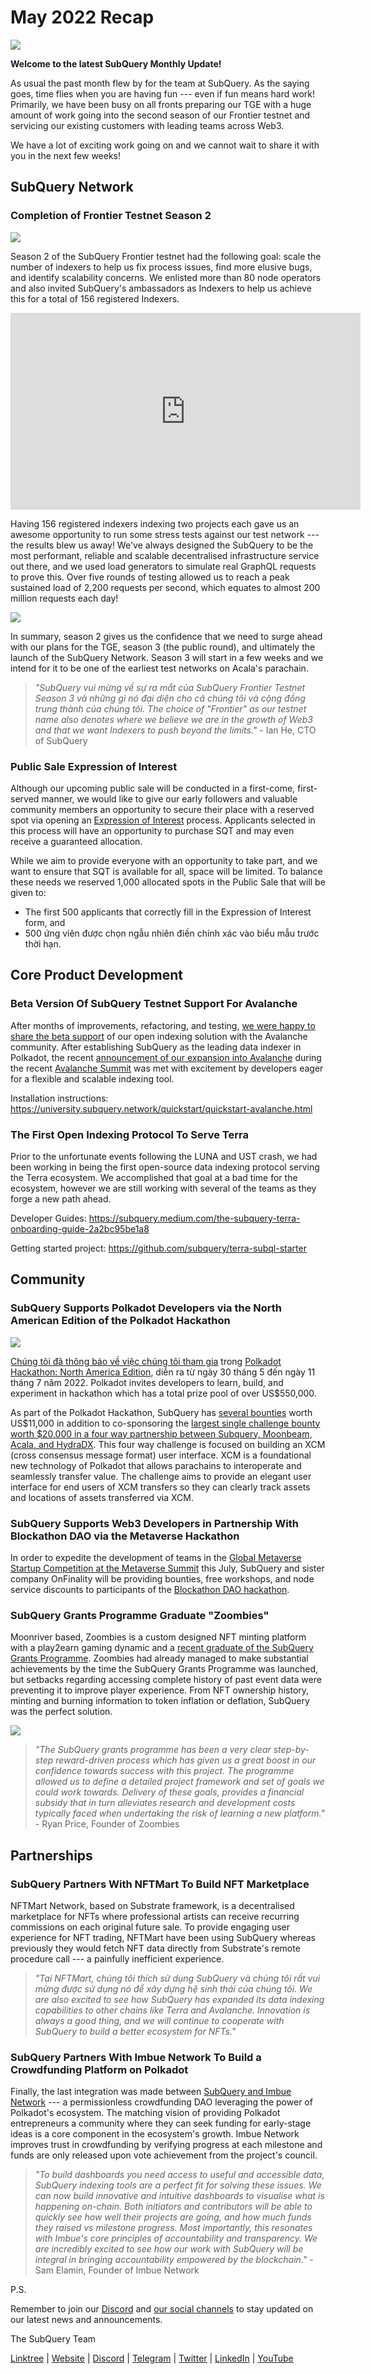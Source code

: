 # May 2022 Recap

![](https://miro.medium.com/max/1400/1*tu7IdXLFxyPD7810ZPKc6Q.png)

**Welcome to the latest SubQuery Monthly Update!**

As usual the past month flew by for the team at SubQuery. As the saying goes, time flies when you are having fun --- even if fun means hard work! Primarily, we have been busy on all fronts preparing our TGE with a huge amount of work going into the second season of our Frontier testnet and servicing our existing customers with leading teams across Web3.

We have a lot of exciting work going on and we cannot wait to share it with you in the next few weeks!

## SubQuery Network

### Completion of Frontier Testnet Season 2

![](https://miro.medium.com/max/1400/0*yklvP8Bl1nG2HEsI)

Season 2 of the SubQuery Frontier testnet had the following goal: scale the number of indexers to help us fix process issues, find more elusive bugs, and identify scalability concerns. We enlisted more than 80 node operators and also invited SubQuery's ambassadors as Indexers to help us achieve this for a total of 156 registered Indexers.

<iframe width="560" height="315" src="https://www.youtube.com/embed/6fBqDRcedIU" title="YouTube video player" frameborder="0" allow="accelerometer; autoplay; clipboard-write; encrypted-media; gyroscope; picture-in-picture" allowfullscreen></iframe>

Having 156 registered indexers indexing two projects each gave us an awesome opportunity to run some stress tests against our test network --- the results blew us away! We've always designed the SubQuery to be the most performant, reliable and scalable decentralised infrastructure service out there, and we used load generators to simulate real GraphQL requests to prove this. Over five rounds of testing allowed us to reach a peak sustained load of 2,200 requests per second, which equates to almost 200 million requests each day!

![](https://miro.medium.com/max/1400/1*tbjBhu9ZIlPObx0FCTURAw.png)

In summary, season 2 gives us the confidence that we need to surge ahead with our plans for the TGE, season 3 (the public round), and ultimately the launch of the SubQuery Network. Season 3 will start in a few weeks and we intend for it to be one of the earliest test networks on Acala's parachain.

> _"SubQuery vui mừng về sự ra mắt của SubQuery Frontier Testnet Season 3 và những gì nó đại diện cho cả chúng tôi và cộng đồng trung thành của chúng tôi. The choice of "Frontier" as our testnet name also denotes where we believe we are in the growth of Web3 and that we want Indexers to push beyond the limits."_ - Ian He, CTO of SubQuery

### Public Sale Expression of Interest

Although our upcoming public sale will be conducted in a first-come, first-served manner, we would like to give our early followers and valuable community members an opportunity to secure their place with a reserved spot via opening an [Expression of Interest](https://subquery.medium.com/subquery-opens-an-expression-of-interest-for-its-public-sale-d3f0e99f9252) process. Applicants selected in this process will have an opportunity to purchase SQT and may even receive a guaranteed allocation.

While we aim to provide everyone with an opportunity to take part, and we want to ensure that SQT is available for all, space will be limited. To balance these needs we reserved 1,000 allocated spots in the Public Sale that will be given to:

- The first 500 applicants that correctly fill in the Expression of Interest form, and
- 500 ứng viên được chọn ngẫu nhiên điền chính xác vào biểu mẫu trước thời hạn.

## Core Product Development

### Beta Version Of SubQuery Testnet Support For Avalanche

After months of improvements, refactoring, and testing, [we were happy to share the beta support](https://subquery.medium.com/beta-of-subquery-support-released-for-avalanche-23bc442a7d4e) of our open indexing solution with the Avalanche community. After establishing SubQuery as the leading data indexer in Polkadot, the recent [announcement of our expansion into Avalanche](https://subquery.medium.com/subquery-expands-its-data-indexing-solution-to-support-avalanche-53449b6ebc7b) during the recent [Avalanche Summit](https://www.avalanchesummit.com/agenda) was met with excitement by developers eager for a flexible and scalable indexing tool.

Installation instructions: <https://university.subquery.network/quickstart/quickstart-avalanche.html>

### The First Open Indexing Protocol To Serve Terra

Prior to the unfortunate events following the LUNA and UST crash, we had been working in being the first open-source data indexing protocol serving the Terra ecosystem. We accomplished that goal at a bad time for the ecosystem, however we are still working with several of the teams as they forge a new path ahead.

Developer Guides: <https://subquery.medium.com/the-subquery-terra-onboarding-guide-2a2bc95be1a8>

Getting started project: <https://github.com/subquery/terra-subql-starter>

## Community

### SubQuery Supports Polkadot Developers via the North American Edition of the Polkadot Hackathon

![](https://miro.medium.com/max/1400/1*5CbZyTXma7u-Q9SBCZxFKg.jpeg)

[Chúng tôi đã thông báo về việc chúng tôi tham gia](https://subquery.medium.com/subquery-sponsors-the-north-american-edition-of-the-polkadot-hackathon-1bbb4a48c384) trong [Polkadot Hackathon: North America Edition](https://go.polkadotglobalseries.com/Subquery-Network), diễn ra từ ngày 30 tháng 5 đến ngày 11 tháng 7 năm 2022. Polkadot invites developers to learn, build, and experiment in hackathon which has a total prize pool of over US$550,000.

As part of the Polkadot Hackathon, SubQuery has [several bounties](https://go.polkadotglobalseries.com/Subquery-Network) worth US$11,000 in addition to co-sponsoring the [largest single challenge bounty worth $20,000 in a four way partnership between Subquery, Moonbeam, Acala, and HydraDX](https://github.com/subquery/grants/issues/26). This four way challenge is focused on building an XCM (cross consensus message format) user interface. XCM is a foundational new technology of Polkadot that allows parachains to interoperate and seamlessly transfer value. The challenge aims to provide an elegant user interface for end users of XCM transfers so they can clearly track assets and locations of assets transferred via XCM.

### SubQuery Supports Web3 Developers in Partnership With Blockathon DAO via the Metaverse Hackathon

In order to expedite the development of teams in the [Global Metaverse Startup Competition at the Metaverse Summit](https://www.metaverse-summit.org/) this July, SubQuery and sister company OnFinality will be providing bounties, free workshops, and node service discounts to participants of the [Blockathon DAO hackathon](https://subquery.medium.com/subquery-partners-with-blockathon-daos-metaverse-hackathon-d92c24170097).

### SubQuery Grants Programme Graduate "Zoombies"

Moonriver based, Zoombies is a custom designed NFT minting platform with a play2earn gaming dynamic and a [recent graduate of the SubQuery Grants Programme](https://subquery.medium.com/subquery-grants-programme-celebrate-another-graduate-zoombies-62a6dac06238). Zoombies had already managed to make substantial achievements by the time the SubQuery Grants Programme was launched, but setbacks regarding accessing complete history of past event data were preventing it to improve player experience. From NFT ownership history, minting and burning information to token inflation or deflation, SubQuery was the perfect solution.

![](https://miro.medium.com/max/1392/1*TSJoD3dHAm3EX5Tel-fwow.png)

> _"The SubQuery grants programme has been a very clear step-by-step reward-driven process which has given us a great boost in our confidence towards success with this project. The programme allowed us to define a detailed project framework and set of goals we could work towards. Delivery of these goals, provides a financial subsidy that in turn alleviates research and development costs typically faced when undertaking the risk of learning a new platform."_ - Ryan Price, Founder of Zoombies

## Partnerships

### SubQuery Partners With NFTMart To Build NFT Marketplace

NFTMart Network, based on Substrate framework, is a decentralised marketplace for NFTs where professional artists can receive recurring commissions on each original future sale. To provide engaging user experience for NFT trading, NFTMart have been using SubQuery whereas previously they would fetch NFT data directly from Substrate's remote procedure call --- a painfully inefficient experience.

> _"Tại NFTMart, chúng tôi thích sử dụng SubQuery và chúng tôi rất vui mừng được sử dụng nó để xây dựng hệ sinh thái của chúng tôi. We are also excited to see how SubQuery has expanded its data indexing capabilities to other chains like Terra and Avalanche. Innovation is always a good thing, and we will continue to cooperate with SubQuery to build a better ecosystem for NFTs."_

### SubQuery Partners With Imbue Network To Build a Crowdfunding Platform on Polkadot

Finally, the last integration was made between [SubQuery and Imbue Network](https://subquery.medium.com/imbue-network-build-a-crowdfunding-platform-using-subquery-1cca7208fc20) --- a permissionless crowdfunding DAO leveraging the power of Polkadot's ecosystem. The matching vision of providing Polkadot entrepreneurs a community where they can seek funding for early-stage ideas is a core component in the ecosystem's growth. Imbue Network improves trust in crowdfunding by verifying progress at each milestone and funds are only released upon vote achievement from the project's council.

> _"To build dashboards you need access to useful and accessible data, SubQuery indexing tools are a perfect fit for solving these issues. We can now build innovative and intuitive dashboards to visualise what is happening on-chain. Both initiators and contributors will be able to quickly see how well their projects are going, and how much funds they raised vs milestone progress. Most importantly, this resonates with Imbue's core principles of accountability and transparency. We are incredibly excited to see how our work with SubQuery will be integral in bringing accountability empowered by the blockchain."_ - Sam Elamin, Founder of Imbue Network

P.S.

Remember to join our [Discord](https://discord.com/invite/subquery) and [our social channels](https://linktr.ee/subquerynetwork) to stay updated on our latest news and announcements.

The SubQuery Team

[Linktree](https://linktr.ee/subquerynetwork) | [Website](https://subquery.network/) | [Discord](https://discord.com/invite/78zg8aBSMG) | [Telegram](https://t.me/subquerynetwork) | [Twitter](https://twitter.com/subquerynetwork) | [LinkedIn](https://www.linkedin.com/company/subquery) | [YouTube](https://www.youtube.com/channel/UCi1a6NUUjegcLHDFLr7CqLw)
